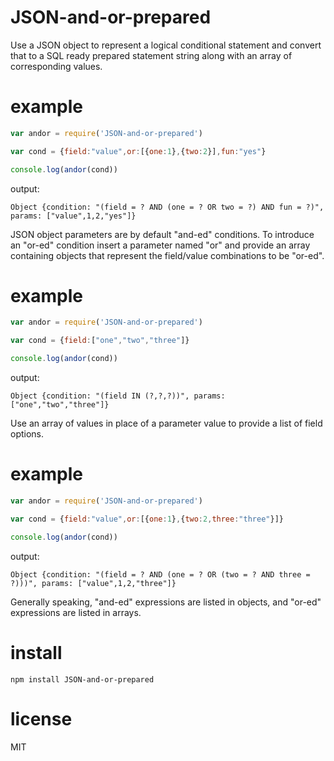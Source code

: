 # JSON-and-or-prepared

Use a JSON object to represent a logical conditional statement and convert that
to a SQL ready prepared statement string along with an array of corresponding values.

# example

``` js
var andor = require('JSON-and-or-prepared')

var cond = {field:"value",or:[{one:1},{two:2}],fun:"yes"}

console.log(andor(cond))
```

output:

```
Object {condition: "(field = ? AND (one = ? OR two = ?) AND fun = ?)", params: ["value",1,2,"yes"]}
```

JSON object parameters are by default "and-ed" conditions. To introduce an
"or-ed" condition insert a parameter named "or" and provide an array containing
objects that represent the field/value combinations to be "or-ed".

# example

``` js
var andor = require('JSON-and-or-prepared')

var cond = {field:["one","two","three"]}

console.log(andor(cond))
```

output:

```
Object {condition: "(field IN (?,?,?))", params: ["one","two","three"]}
```

Use an array of values in place of a parameter value to provide a list of field
options.

# example

``` js
var andor = require('JSON-and-or-prepared')

var cond = {field:"value",or:[{one:1},{two:2,three:"three"}]}

console.log(andor(cond))
```

output:

```
Object {condition: "(field = ? AND (one = ? OR (two = ? AND three = ?)))", params: ["value",1,2,"three"]}
```

Generally speaking, "and-ed" expressions are listed in objects, and "or-ed"
expressions are listed in arrays.

# install

```
npm install JSON-and-or-prepared
```

# license

MIT
